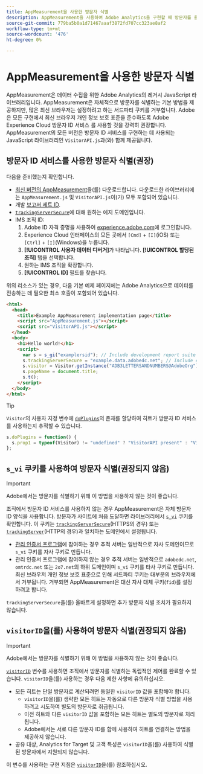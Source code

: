 ```yaml
---
title: AppMeasurement을 사용한 방문자 식별
description: AppMeasurement을 사용하여 Adobe Analytics을 구현할 때 방문자를 올바르게 식별합니다.
source-git-commit: 779ba5b0a1d71467aaaf3872fd707cc323ae8af2
workflow-type: tm+mt
source-wordcount: '476'
ht-degree: 0%

---
```


# AppMeasurement을 사용한 방문자 식별

AppMeasurement은 데이터 수집을 위한 Adobe Analytics의 레거시 JavaScript 라이브러리입니다. AppMeasurement은 자체적으로 방문자를 식별하는 기본 방법을 제공하지만, 많은 최신 브라우저는 설정하려고 하는 서드파티 쿠키를 거부합니다. Adobe은 모든 구현에서 최신 브라우저 개인 정보 보호 표준을 준수하도록 Adobe Experience Cloud 방문자 ID 서비스 를 사용할 것을 강력히 권장합니다. AppMeasurement의 모든 버전은 방문자 ID 서비스를 구현하는 데 사용되는 JavaScript 라이브러리인 `VisitorAPI.js`과(와) 함께 제공됩니다.

## 방문자 ID 서비스를 사용한 방문자 식별(권장)

다음을 준비했는지 확인합니다.

* [최신 버전의 AppMeasurement](https://github.com/adobe/appmeasurement)을(를) 다운로드합니다. 다운로드한 라이브러리에는 `AppMeasurement.js` 및 `VisitorAPI.js`이(가) 모두 포함되어 있습니다.
* 개발 [보고서 세트 ID](/help/admin/tools/manage-rs/new-rs/new-report-suite.md).
* [`trackingServerSecure`](/help/implement/vars/config-vars/trackingserversecure.md)에 대해 원하는 에지 도메인입니다.
* IMS 조직 ID:
   1. Adobe ID 자격 증명을 사용하여 [experience.adobe.com](https://experience.adobe.com)에 로그인합니다.
   1. Experience Cloud 인터페이스의 모든 곳에서 `[Cmd]` + `[I]`(iOS) 또는 `[Ctrl]` + `[I]`(Windows)을 누릅니다.
   1. **[!UICONTROL 사용자 데이터 디버거]**&#x200B;가 나타납니다. **[!UICONTROL 할당된 조직]** 탭을 선택합니다.
   1. 원하는 IMS 조직을 확장합니다.
   1. **[!UICONTROL ID]** 필드를 찾습니다.

위의 리소스가 있는 경우, 다음 기본 예제 페이지에는 Adobe Analytics으로 데이터를 전송하는 데 필요한 최소 호출이 포함되어 있습니다.

```html
<html>
  <head>
    <title>Example AppMeasurement implementation page</title>
    <script src="AppMeasurement.js"></script>
    <script src="VisitorAPI.js"></script>
  </head>
  <body>
    <h1>Hello world!</h1>
    <script>
      var s = s_gi("examplersid"); // Include development report suite ID here
      s.trackingServerSecure = "example.data.adobedc.net"; // Include edge domain here
      s.visitor = Visitor.getInstance("ADB3LETTERSANDNUMBERS@AdobeOrg"); // Include IMS org ID here
      s.pageName = document.title;
      s.t();
    </script>
  </body>
</html>
```

>[!TIP]
>
>`Visitor`의 사용자 지정 변수에 [`doPlugins`](/help/implement/vars/functions/doplugins.md)의 존재를 할당하여 히트가 방문자 ID 서비스를 사용하는지 추적할 수 있습니다.
>
>```js
>s.doPlugins = function() {
>   s.prop1 = typeof(Visitor) != "undefined" ? "VisitorAPI present" : "VisitorAPI missing";
>};
>```

## `s_vi` 쿠키를 사용하여 방문자 식별(권장되지 않음)

>[!IMPORTANT]
>
>Adobe에서는 방문자를 식별하기 위해 이 방법을 사용하지 않는 것이 좋습니다.

조직에서 방문자 ID 서비스를 사용하지 않는 경우 AppMeasurement은 자체 방문자 ID 양식을 사용합니다. 방문자가 사이트에 처음 도달하면 라이브러리에서 [`s_vi`](https://experienceleague.adobe.com/en/docs/core-services/interface/data-collection/cookies/analytics) 쿠키를 확인합니다. 이 쿠키는 [`trackingServerSecure`](/help/implement/vars/config-vars/trackingserversecure.md)(HTTPS의 경우) 또는 [`trackingServer`](/help/implement/vars/config-vars/trackingserver.md)(HTTP의 경우)과 일치하는 도메인에서 설정됩니다.

* [관리 인증서 프로그램](https://experienceleague.adobe.com/en/docs/core-services/interface/data-collection/adobe-managed-cert)에 참여하는 경우 추적 서버는 일반적으로 자사 도메인이므로 `s_vi` 쿠키를 자사 쿠키로 만듭니다.
* 관리 인증서 프로그램에 참여하지 않는 경우 추적 서버는 일반적으로 `adobedc.net`, `omtrdc.net` 또는 `2o7.net`의 하위 도메인이며 `s_vi` 쿠키를 타사 쿠키로 만듭니다. 최신 브라우저 개인 정보 보호 표준으로 인해 서드파티 쿠키는 대부분의 브라우저에서 거부됩니다. 거부되면 AppMeasurement은 대신 자사 대체 쿠키(`fid`)를 설정하려고 합니다.

`trackingServerSecure`을(를) 올바르게 설정하면 추가 방문자 식별 조치가 필요하지 않습니다.

## `visitorID`을(를) 사용하여 방문자 식별(권장되지 않음)

>[!IMPORTANT]
>
>Adobe에서는 방문자를 식별하기 위해 이 방법을 사용하지 않는 것이 좋습니다.

[`visitorID`](/help/implement/vars/config-vars/visitorid.md) 변수를 사용하면 조직에서 방문자를 식별하는 독립적인 제어를 완료할 수 있습니다. `visitorID`을(를) 사용하는 경우 다음 제한 사항에 유의하십시오.

* 모든 히트는 단일 방문자로 계산되려면 동일한 `visitorID` 값을 포함해야 합니다.
   * `visitorID`을(를) 생략한 모든 히트는 자동으로 다른 방문자 식별 방법을 사용하려고 시도하여 별도의 방문자로 취급됩니다.
   * 이전 히트와 다른 `visitorID` 값을 포함하는 모든 히트는 별도의 방문자로 처리됩니다.
   * Adobe에서는 서로 다른 방문자 ID를 함께 사용하여 히트를 연결하는 방법을 제공하지 않습니다.
* 공유 대상, Analytics for Target 및 고객 특성은 `visitorID`을(를) 사용하여 식별된 방문자에서 지원되지 않습니다.

이 변수를 사용하는 구현 지침은 [`visitorID`](/help/implement/vars/config-vars/visitorid.md)을(를) 참조하십시오.
